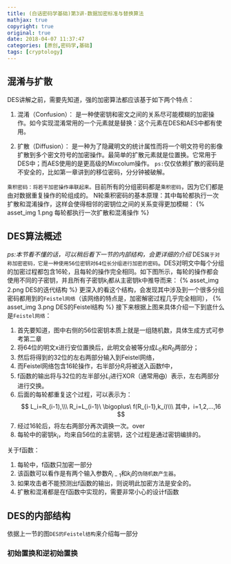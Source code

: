 ```yaml
---
title: (白话密码学基础)第3讲-数据加密标准与替换算法
mathjax: true
copyright: true
original: true
date: 2018-04-07 11:37:47
categories: [原创,密码学,基础]
tags: [cryptology]
---
```

## 混淆与扩散
DES讲解之前，需要先知道，强的加密算法都应该基于如下两个特点：
1. 混淆（Confusion）：
是一种使密钥和密文之间的关系尽可能模糊的加密操作。如今实现混淆常用的一个元素就是替换：这个元素在DES和AES中都有使用。
<!-- more --> 
2. 扩散（Diffusion）：
是一种为了隐藏明文的统计属性而将一个明文符号的影像扩散到多个密文符号的加密操作。最简单的扩散元素就是位置换。它常用于DES中；而AES使用的是更高级的Mixcolum操作。
`ps:`仅仅依赖扩散的密码是不安全的，比如第一章讲到的移位密码，分分钟被破解。

`乘积密码：将若干加密操作串联起来。`目前所有的分组密码都是`乘积密码`，因为它们都是由对数据重复操作的轮组成的。
N轮乘积密码的基本原理：其中每轮都执行一次扩散和混淆操作，这样会使得相邻的密钥位之间的关系变得更加模糊：
{% asset_img 1.png  每轮都执行一次扩散和混淆操作 %}

## DES算法概述
*ps:本节看不懂的话，可以稍后看下一节的内部结构，会更详细的介绍*
DES`属于对称加密密码，它是一种使用56位密钥对64位长分组进行加密的密码`。DES对明文中每个分组的加密过程都包含16轮，且每轮的操作完全相同。如下图所示，每轮的操作都会使用不同的子密钥，并且所有子密钥$k_i$都从主密钥k中推导而来：
{% asset_img 2.png  DES的迭代结构 %}
更深入的看这个结构，会发现其中涉及到一个很多分组密码都用到的`Feistel网络`（该网络的特点是，加密解密过程几乎完全相同），
{% asset_img 3.png  DES的Feistel结构 %}
接下来根据上图来具体介绍一下到底什么是`Feistel网络`：
1. 首先要知道，图中右侧的56位密钥本质上就是一组随机数，具体生成方式可参考第二章
2. 将64位的明文x进行安位置换后，此明文会被等分成$L_0$和$R_0$两部分；
3. 然后将得到的32位的左右两部分输入到Feistel网络，
4. 而Feistel网络包含16轮操作，右半部分$R_i$将被送入函数f中，
5. f函数的输出将与32位的左半部分$L_i$进行XOR（通常用$\bigoplus$）表示，左右两部分进行交换。
6. 后面的每轮都重复这个过程，可以表示为：
$$
L_i=R_(i-1),\\\
R_i=L_(i-1)\ \bigoplus\ f(R_{i-1},k_i)\\\
其中，i=1,2,...,16
$$
7. 经过16轮后，将左右两部分再次调换一次。over
8. 每轮中的密钥$k_i$，均来自56位的主密钥，这个过程是通过密钥编排的。

关于f函数：
1. 每轮中，f函数只加密一部分
2. 该函数可以看作是有两个输入参数$R_{i-1}$和$k_i$的`伪随机数产生器`。
3. 如果攻击者不能预测出f函数的输出，则说明此加密方法是安全的。
4. 扩散和混淆都是在f函数中实现的，需要非常小心的设计f函数

## DES的内部结构
依据上一节的图`DES的Feistel结构`来介绍每一部分

### 初始置换和逆初始置换


